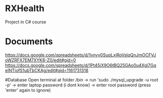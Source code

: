 # RXHealth 
Project in C# course

# Documents 
https://docs.google.com/spreadsheets/d/1vnyv0SupLxjRoVslqQnJmOCFVJoWZRFX7EM7XYK8-Z0/edit#gid=0
https://docs.google.com/spreadsheets/d/1Pt45iX9O6tBQ25GAo0u4Xgl7GqeINTiofS1ubTbCKAg/edit#gid=1161731318

#Database 
Open terminal at folder /bin 
-> run 'sudo ./mysql_upgrade -u root -p' 
-> enter laptop password (i dont know) 
-> enter root password (press 'enter' again to ignore)
